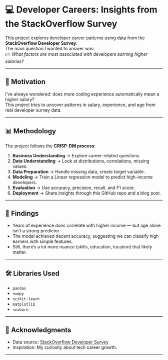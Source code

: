 # 💻 Developer Careers: Insights from the StackOverflow Survey

This project explores developer career patterns using data from the **StackOverflow Developer Survey**.  
The main question I wanted to answer was:  
👉 *What factors are most associated with developers earning higher salaries?*

---

## 🚀 Motivation
I’ve always wondered: does more coding experience automatically mean a higher salary?  
This project tries to uncover patterns in salary, experience, and age from real developer survey data.  

---

## 📊 Methodology
The project follows the **CRISP-DM process**:
1. **Business Understanding** → Explore career-related questions.
2. **Data Understanding** → Look at distributions, correlations, missing values.
3. **Data Preparation** → Handle missing data, create target variable.
4. **Modeling** → Train a Linear regression model to predict high-income developers.
5. **Evaluation** → Use accuracy, precision, recall, and F1 score.
6. **Deployment** → Share insights through this GitHub repo and a blog post.

---

## 🔑 Findings
- Years of experience *does* correlate with higher income — but age alone isn’t a strong predictor.  
- The model achieved decent accuracy, suggesting we can classify high earners with simple features.  
- Still, there’s a lot more nuance (skills, education, location) that likely matter.

---

## 🛠 Libraries Used
- `pandas`
- `numpy`
- `scikit-learn`
- `matplotlib`
- `seaborn`

---

## 🙏 Acknowledgments
- Data source: [StackOverflow Developer Survey](https://insights.stackoverflow.com/survey)
- Inspiration: My curiosity about tech career growth.

---
